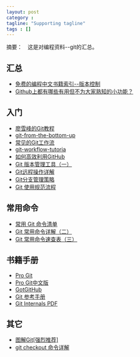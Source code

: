```yaml
---
layout: post
category :
tagline: "Supporting tagline"
tags : []
---
```


摘要：　这是对编程资料--git的汇总。

<!-- more -->

## 汇总

+ [免费的编程中文书籍索引--版本控制](https://github.com/justjavac/free-programming-books-zh_CN#%E7%89%88%E6%9C%AC%E6%8E%A7%E5%88%B6)
+ [Github上都有哪些有用但不为大家熟知的小功能？](https://www.zhihu.com/question/36974348?from=profile_question_card)


## 入门
+ [廖雪峰的Git教程](http://www.liaoxuefeng.com/wiki/0013739516305929606dd18361248578c67b8067c8c017b000)
+ [git-from-the-bottom-up](https://jwiegley.github.io/git-from-the-bottom-up/)
+ [常见的Git工作流](http://www.xiaoa.name/blog/2016/02/15/git-recipes/)
+ [git-workflow-tutoria](https://github.com/xirong/my-git/blob/master/git-workflow-tutorial.md?hmsr=toutiao.io&utm_medium=toutiao.io&utm_source=toutiao.io)
+ [如何高效利用GitHub](http://www.yangzhiping.com/tech/github.html)
+ [ Git 版本管理工具（一） ](http://blog.csdn.net/ithomer/article/details/7527877)
+ [Git远程操作详解](http://www.ruanyifeng.com/blog/2014/06/git_remote.html)
+ [Git分支管理策略](http://www.ruanyifeng.com/blog/2012/07/git.html)
+ [Git 使用规范流程](http://www.ruanyifeng.com/blog/2015/08/git-use-process.html)



## 常用命令
+ [常用 Git 命令清单](http://www.ruanyifeng.com/blog/2015/12/git-cheat-sheet.html)
+ [Git 常用命令详解（二） ](http://blog.csdn.net/ithomer/article/details/7529022)
+ [ Git 常用命令速查表（三） ](http://blog.csdn.net/ithomer/article/details/7529841)


## 书籍手册
+ [Pro Git](https://git-scm.com/book/zh/v2)
+ [Pro Git中文版](https://0532.gitbooks.io/progit/content/)
+ [GotGitHub](http://www.worldhello.net/gotgithub/index.html)
+ [Git 参考手册](http://gitref.org/zh/index.html)
+ [Git Internals PDF](https://github.com/pluralsight/git-internals-pdf)

## 其它
+ [图解Git[强烈推荐]](http://my.oschina.net/xdev/blog/114383)
+ [git checkout 命令详解](http://www.cnblogs.com/hutaoer/archive/2013/05/07/git_checkout.html)
